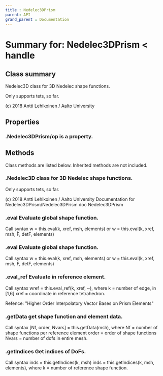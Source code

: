 ```yaml
---
title : Nedelec3DPrism
parent: API
grand_parent : Documentation
---
```

# Summary for: **Nedelec3DPrism**  < handle

## Class summary

Nedelec3D class for 3D Nedelec shape functions.

Only supports tets, so far.

(c) 2018 Antti Lehikoinen / Aalto University

## Properties

### .Nedelec3DPrism/**op** is a property.


## Methods

Class methods are listed below. Inherited methods are not included.

### .Nedelec3D class for 3D Nedelec shape functions.

Only supports tets, so far.

(c) 2018 Antti Lehikoinen / Aalto University
Documentation for Nedelec3DPrism/Nedelec3DPrism
doc Nedelec3DPrism

### .**eval** Evaluate global shape function.

Call syntax
w = this.eval(k, xref, msh, elements) or
w = this.eval(k, xref, msh, F, detF, elements)

### .eval Evaluate global shape function.

Call syntax
w = this.eval(k, xref, msh, elements) or
w = this.eval(k, xref, msh, F, detF, elements)

### .**eval_ref** Evaluate in reference element.

Call syntax
wref = this.eval_ref(k, xref, ~), where
k = number of edge, in [1,6]
xref = coordinate in reference tetrahedron.

Refence: "Higher Order Interpolatory Vector Bases on Prism
Elements"

### .**getData** get shape function and element data.

Call syntax
[Nf, order, Nvars] = this.getData(msh), where
Nf = number of shape functions per reference element
order = order of shape functions
Nvars = number of dofs in entire mesh.

### .**getIndices** Get indices of DoFs.

Call syntax
inds = this.getIndices(k, msh)
inds = this.getIndices(k, msh, elements), where
k = number of reference shape function.


